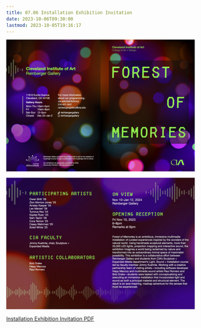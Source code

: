 ```yaml
---
title: 07.06 Installation Exhibition Invitation
date: 2023-10-06T09:30:00
lastmod: 2023-10-05T19:16:17
---
```


![Cleveland Institute of Art Reinberger Gallery Forest of Memories Installation Exhibition Invitation Front](./23-24_Cleveland-Institute-of-Art-Forest%20of%20Memories_Installation-Exhibition-Invite-1.jpg)

![Cleveland Institute of Art Reinberger Gallery Forest of Memories Installation Exhibition Invitation Back](./23-24_Cleveland-Institute-of-Art-Forest%20of%20Memories_Installation-Exhibition-Invite-2.jpg)

[Installation Exhibition Invitation PDF](./23-24_Cleveland-Institute-of-Art-Forest%20of%20Memories_Installation-Exhibition-Invite.pdf)

